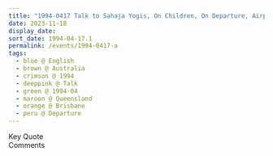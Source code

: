 ```yaml
---
title: "1994-0417 Talk to Sahaja Yogis, On Children, On Departure, Airport, Brisbane, Queensland, Australia"
date: 2023-11-18
display_date: 
sort_date: 1994-04-17.1
permalink: /events/1994-0417-a
tags:
  - blue @ English
  - brown @ Australia
  - crimson @ 1994
  - deeppink @ Talk
  - green @ 1994-04
  - maroon @ Queensland
  - orange @ Brisbane
  - peru @ Departure
---
```


<wave-list>
  <list-title color="green" width="75">Key Quote</list-title>
  <list-item color="BlanchedAlmond"  width="200"></list-item>
  <list-item color="Lavender"></list-item>
  <list-item color="BlanchedAlmond"></list-item>
</wave-list>

<br>

<wave-list>
  <list-title color="green" width="75">Comments</list-title>
  <list-item color="BlanchedAlmond"  width="200"></list-item>
  <list-item color="Lavender"></list-item>
  <list-item color="BlanchedAlmond"></list-item>
</wave-list>